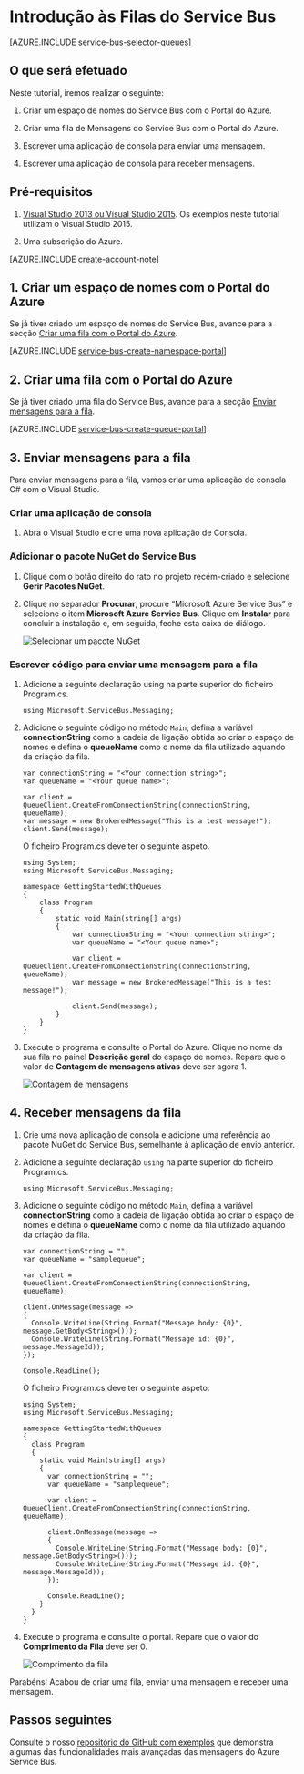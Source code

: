 <properties
    pageTitle="Introdução às filas do Service Bus | Microsoft Azure"
    description="Como escrever uma aplicação de consola C# para as mensagens do Service Bus"
    services="service-bus"
    documentationCenter=".net"
    authors="jtaubensee"
    manager="timlt"
    editor=""/>

<tags
    ms.service="service-bus"
    ms.devlang="tbd"
    ms.topic="hero-article"
    ms.tgt_pltfrm="dotnet"
    ms.workload="na"
    ms.date="08/23/2016"
    ms.author="jotaub;sethm"/>

# Introdução às Filas do Service Bus

[AZURE.INCLUDE [service-bus-selector-queues](../../includes/service-bus-selector-queues.md)]

## O que será efetuado

Neste tutorial, iremos realizar o seguinte:

1. Criar um espaço de nomes do Service Bus com o Portal do Azure.

2. Criar uma fila de Mensagens do Service Bus com o Portal do Azure.

3. Escrever uma aplicação de consola para enviar uma mensagem.

4. Escrever uma aplicação de consola para receber mensagens.

## Pré-requisitos

1. [Visual Studio 2013 ou Visual Studio 2015](http://www.visualstudio.com). Os exemplos neste tutorial utilizam o Visual Studio 2015.

2. Uma subscrição do Azure.

[AZURE.INCLUDE [create-account-note](../../includes/create-account-note.md)]

## 1. Criar um espaço de nomes com o Portal do Azure

Se já tiver criado um espaço de nomes do Service Bus, avance para a secção [Criar uma fila com o Portal do Azure](#2-create-a-queue-using-the-azure-portal).

[AZURE.INCLUDE [service-bus-create-namespace-portal](../../includes/service-bus-create-namespace-portal.md)]

## 2. Criar uma fila com o Portal do Azure

Se já tiver criado uma fila do Service Bus, avance para a secção [Enviar mensagens para a fila](#3-send-messages-to-the-queue).

[AZURE.INCLUDE [service-bus-create-queue-portal](../../includes/service-bus-create-queue-portal.md)]

## 3. Enviar mensagens para a fila

Para enviar mensagens para a fila, vamos criar uma aplicação de consola C# com o Visual Studio.

### Criar uma aplicação de consola

1. Abra o Visual Studio e crie uma nova aplicação de Consola.

### Adicionar o pacote NuGet do Service Bus

1. Clique com o botão direito do rato no projeto recém-criado e selecione **Gerir Pacotes NuGet**.

2. Clique no separador **Procurar**, procure “Microsoft Azure Service Bus” e selecione o item **Microsoft Azure Service Bus**. Clique em **Instalar** para concluir a instalação e, em seguida, feche esta caixa de diálogo.

    ![Selecionar um pacote NuGet][nuget-pkg]

### Escrever código para enviar uma mensagem para a fila

1. Adicione a seguinte declaração using na parte superior do ficheiro Program.cs.

    ```
    using Microsoft.ServiceBus.Messaging;
    ```
    
2. Adicione o seguinte código no método `Main`, defina a variável **connectionString** como a cadeia de ligação obtida ao criar o espaço de nomes e defina o **queueName** como o nome da fila utilizado aquando da criação da fila.

    ```
    var connectionString = "<Your connection string>";
    var queueName = "<Your queue name>";
  
    var client = QueueClient.CreateFromConnectionString(connectionString, queueName);
    var message = new BrokeredMessage("This is a test message!");
    client.Send(message);
    ```

    O ficheiro Program.cs deve ter o seguinte aspeto.

    ```
    using System;
    using Microsoft.ServiceBus.Messaging;

    namespace GettingStartedWithQueues
    {
        class Program
        {
            static void Main(string[] args)
            {
                var connectionString = "<Your connection string>";
                var queueName = "<Your queue name>";

                var client = QueueClient.CreateFromConnectionString(connectionString, queueName);
                var message = new BrokeredMessage("This is a test message!");

                client.Send(message);
            }
        }
    }
    ```
  
3. Execute o programa e consulte o Portal do Azure. Clique no nome da sua fila no painel **Descrição geral** do espaço de nomes. Repare que o valor de **Contagem de mensagens ativas** deve ser agora 1.
    
      ![Contagem de mensagens][queue-message]
    
## 4. Receber mensagens da fila

1. Crie uma nova aplicação de consola e adicione uma referência ao pacote NuGet do Service Bus, semelhante à aplicação de envio anterior.

2. Adicione a seguinte declaração `using` na parte superior do ficheiro Program.cs.
  
    ```
    using Microsoft.ServiceBus.Messaging;
    ```
  
3. Adicione o seguinte código no método `Main`, defina a variável **connectionString** como a cadeia de ligação obtida ao criar o espaço de nomes e defina o **queueName** como o nome da fila utilizado aquando da criação da fila.

    ```
    var connectionString = "";
    var queueName = "samplequeue";
  
    var client = QueueClient.CreateFromConnectionString(connectionString, queueName);
  
    client.OnMessage(message =>
    {
      Console.WriteLine(String.Format("Message body: {0}", message.GetBody<String>()));
      Console.WriteLine(String.Format("Message id: {0}", message.MessageId));
    });
  
    Console.ReadLine();
    ```

    O ficheiro Program.cs deve ter o seguinte aspeto:

    ```
    using System;
    using Microsoft.ServiceBus.Messaging;
  
    namespace GettingStartedWithQueues
    {
      class Program
      {
        static void Main(string[] args)
        {
          var connectionString = "";
          var queueName = "samplequeue";
  
          var client = QueueClient.CreateFromConnectionString(connectionString, queueName);
  
          client.OnMessage(message =>
          {
            Console.WriteLine(String.Format("Message body: {0}", message.GetBody<String>()));
            Console.WriteLine(String.Format("Message id: {0}", message.MessageId));
          });
  
          Console.ReadLine();
        }
      }
    }
    ```
  
4. Execute o programa e consulte o portal. Repare que o valor do **Comprimento da Fila** deve ser 0.

    ![Comprimento da fila][queue-message-receive]
  
Parabéns! Acabou de criar uma fila, enviar uma mensagem e receber uma mensagem.

## Passos seguintes

Consulte o nosso [repositório do GitHub com exemplos](https://github.com/Azure-Samples/azure-servicebus-messaging-samples) que demonstra algumas das funcionalidades mais avançadas das mensagens do Azure Service Bus.

<!--Image references-->

[nuget-pkg]: ./media/service-bus-dotnet-get-started-with-queues/nuget-package.png
[queue-message]: ./media/service-bus-dotnet-get-started-with-queues/queue-message.png
[queue-message-receive]: ./media/service-bus-dotnet-get-started-with-queues/queue-message-receive.png


<!--Reference style links - using these makes the source content way more readable than using inline links-->

[github-samples]: https://github.com/Azure-Samples/azure-servicebus-messaging-samples


<!--HONumber=sep16_HO1-->


